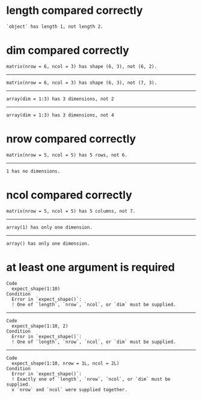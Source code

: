 # length compared correctly

    `object` has length 1, not length 2.

# dim compared correctly

    matrix(nrow = 6, ncol = 3) has shape (6, 3), not (6, 2).

---

    matrix(nrow = 6, ncol = 3) has shape (6, 3), not (7, 3).

---

    array(dim = 1:3) has 3 dimensions, not 2

---

    array(dim = 1:3) has 3 dimensions, not 4

# nrow compared correctly

    matrix(nrow = 5, ncol = 5) has 5 rows, not 6.

---

    1 has no dimensions.

# ncol compared correctly

    matrix(nrow = 5, ncol = 5) has 5 columns, not 7.

---

    array(1) has only one dimension.

---

    array() has only one dimension.

# at least one argument is required

    Code
      expect_shape(1:10)
    Condition
      Error in `expect_shape()`:
      ! One of `length`, `nrow`, `ncol`, or `dim` must be supplied.

---

    Code
      expect_shape(1:10, 2)
    Condition
      Error in `expect_shape()`:
      ! One of `length`, `nrow`, `ncol`, or `dim` must be supplied.

---

    Code
      expect_shape(1:10, nrow = 1L, ncol = 2L)
    Condition
      Error in `expect_shape()`:
      ! Exactly one of `length`, `nrow`, `ncol`, or `dim` must be supplied.
      x `nrow` and `ncol` were supplied together.

